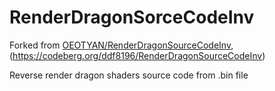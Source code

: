 # RenderDragonSorceCodeInv

Forked from [OEOTYAN/RenderDragonSourceCodeInv](https://github.com/OEOTYAN/RenderDragonSourceCodeInv), (https://codeberg.org/ddf8196/RenderDragonSourceCodeInv)

Reverse render dragon shaders source code from .bin file
